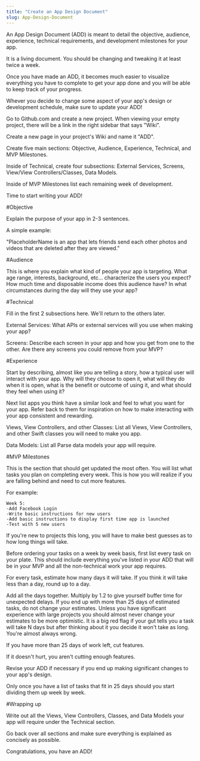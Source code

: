 ```yaml
---
title: "Create an App Design Document"
slug: App-Design-Document
---
```


An App Design Document (ADD) is meant to detail the objective, audience, experience, technical requirements, and development milestones for your app.

It is a living document. You should be changing and tweaking it at least twice a week.

Once you have made an ADD, it becomes much easier to visualize everything you have to complete to get your app done and you will be able to keep track of your progress.

Whever you decide to change some aspect of your app's design or development schedule, make sure to update your ADD!

Go to Github.com and create a new project. When viewing your empty project, there will be a link in the right sidebar that says "Wiki".

Create a new page in your project's Wiki and name it "ADD".

Create five main sections: Objective, Audience, Experience, Technical, and MVP Milestones.

Inside of Technical, create four subsections: External Services, Screens, View/View Controllers/Classes, Data Models.

Inside of MVP Milestones list each remaining week of development.

Time to start writing your ADD!

#Objective

Explain the purpose of your app in 2-3 sentences. 

A simple example:

"PlaceholderName is an app that lets friends send each other photos and videos that are deleted after they are viewed."

#Audience

This is where you explain what kind of people your app is targeting. What age range, interests, background, etc... characterize the users you expect? How much time and disposable income does this audience have? In what circumstances during the day will they use your app?

#Technical

Fill in the first 2 subsections here. We'll return to the others later.

External Services: What APIs or external services will you use when making your app?

Screens: Describe each screen in your app and how you get from one to the other. Are there any screens you could remove from your MVP?


#Experience

Start by describing, almost like you are telling a story, how a typical user will interact with your app. Why will they choose to open it, what will they do when it is open, what is the benefit or outcome of using it, and what should they feel when using it? 

Next list apps you think have a similar look and feel to what you want for your app. Refer back to them for inspiration on how to make interacting with your app consistent and rewarding.


Views, View Controllers, and other Classes: List all Views, View Controllers, and other Swift classes you will need to make you app. 

Data Models: List all Parse data models your app will require.

#MVP Milestones 

This is the section that should get updated the most often. You will list what tasks you plan on completing every week. This is how you will realize if you are falling behind and need to cut more features.

For example:

    Week 5:
    -Add Facebook Login
    -Write basic instructions for new users
    -Add basic instructions to display first time app is launched
    -Test with 5 new users

If you're new to projects this long, you will have to make best guesses as to how long things will take.

Before ordering your tasks on a week by week basis, first list every task on your plate. This should include everything you've listed in your ADD that will be in your MVP and all the non-technical work your app requires.

For every task, estimate how many days it will take. If you think it will take less than a day, round up to a day.

Add all the days together. Multiply by 1.2 to give yourself buffer time for unexpected delays. If you end up with more than 25 days of estimated tasks, do not change your estimates. Unless you have significant experience with large projects you should almost never change your estimates to be more optimistic. It is a big red flag if your gut tells you a task will take N days but after thinking about it you decide it won't take as long. You're almost always wrong. 

If you have more than 25 days of work left, cut features.

If it doesn't hurt, you aren't cutting enough features.

Revise your ADD if necessary if you end up making significant changes to your app's design.

Only once you have a list of tasks that fit in 25 days should you start dividing them up week by week.


#Wrapping up

Write out all the Views, View Controllers, Classes, and Data Models your app will require under the Technical section.

Go back over all sections and make sure everything is explained as concisely as possible.  

Congratulations, you have an ADD!
